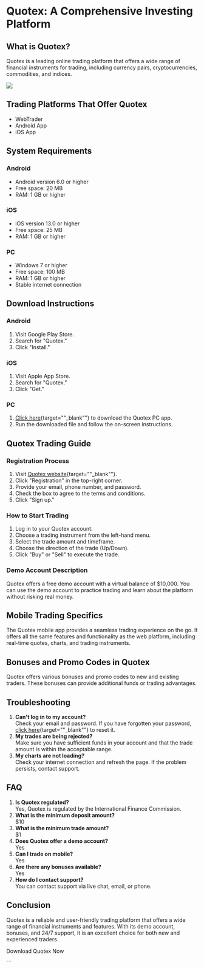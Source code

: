 # Quotex: A Comprehensive Investing Platform

## What is Quotex?

Quotex is a leading online trading platform that offers a wide range of
financial instruments for trading, including currency pairs,
cryptocurrencies, commodities, and indices.

[![](https://static.quotex.io/files/1_en/300_250.jpg)](https://traff.sbs/brokerqxsignupf)

## Trading Platforms That Offer Quotex

-   WebTrader
-   Android App
-   iOS App

## System Requirements

### Android

-   Android version 6.0 or higher
-   Free space: 20 MB
-   RAM: 1 GB or higher

### iOS

-   iOS version 13.0 or higher
-   Free space: 25 MB
-   RAM: 1 GB or higher

### PC

-   Windows 7 or higher
-   Free space: 100 MB
-   RAM: 1 GB or higher
-   Stable internet connection

## Download Instructions

### Android

1.  Visit Google Play Store.
2.  Search for "Quotex."
3.  Click "Install."

### iOS

1.  Visit Apple App Store.
2.  Search for "Quotex."
3.  Click "Get."

### PC

1.  [Click
    here](\%22https://traff.sbs/quotexonelink\%22){target=""_blank""}
    to download the Quotex PC app.
2.  Run the downloaded file and follow the on-screen instructions.

## Quotex Trading Guide

### Registration Process

1.  Visit [Quotex
    website](\%22https://quotex.io/en\%22){target=""_blank""}.
2.  Click "Registration" in the top-right corner.
3.  Provide your email, phone number, and password.
4.  Check the box to agree to the terms and conditions.
5.  Click "Sign up."

### How to Start Trading

1.  Log in to your Quotex account.
2.  Choose a trading instrument from the left-hand menu.
3.  Select the trade amount and timeframe.
4.  Choose the direction of the trade (Up/Down).
5.  Click "Buy" or "Sell" to execute the trade.

### Demo Account Description

Quotex offers a free demo account with a virtual balance of \$10,000.
You can use the demo account to practice trading and learn about the
platform without risking real money.

## Mobile Trading Specifics

The Quotex mobile app provides a seamless trading experience on the go.
It offers all the same features and functionality as the web platform,
including real-time quotes, charts, and trading instruments.

## Bonuses and Promo Codes in Quotex

Quotex offers various bonuses and promo codes to new and existing
traders. These bonuses can provide additional funds or trading
advantages.

## Troubleshooting

1.  **Can\'t log in to my account?**\
    Check your email and password. If you have forgotten your password,
    [click
    here](\%22https://quotex.io/en/auth/recovery\%22){target=""_blank""}
    to reset it.
2.  **My trades are being rejected?**\
    Make sure you have sufficient funds in your account and that the
    trade amount is within the acceptable range.
3.  **My charts are not loading?**\
    Check your internet connection and refresh the page. If the problem
    persists, contact support.

## FAQ

1.  **Is Quotex regulated?**\
    Yes, Quotex is regulated by the International Finance Commission.
2.  **What is the minimum deposit amount?**\
    \$10
3.  **What is the minimum trade amount?**\
    \$1
4.  **Does Quotex offer a demo account?**\
    Yes
5.  **Can I trade on mobile?**\
    Yes
6.  **Are there any bonuses available?**\
    Yes
7.  **How do I contact support?**\
    You can contact support via live chat, email, or phone.

## Conclusion

Quotex is a reliable and user-friendly trading platform that offers a
wide range of financial instruments and features. With its demo account,
bonuses, and 24/7 support, it is an excellent choice for both new and
experienced traders.

Download Quotex Now

\`\`\`

